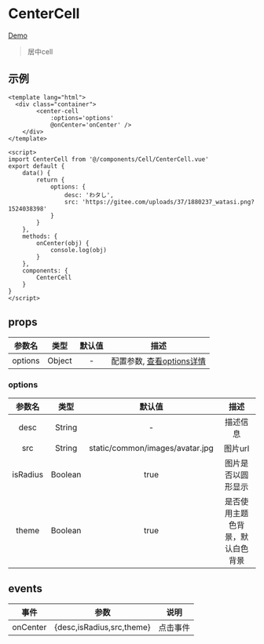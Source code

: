 # CenterCell
[Demo](http://watasi.gitee.io/infozx_api/dist/#/centerCell)
> 居中cell

## 示例
``` vue{10}
<template lang="html">
  <div class="container">
		<center-cell
			:options='options'
			@onCenter='onCenter' />
	</div>
</template>

<script>
import CenterCell from '@/components/Cell/CenterCell.vue'
export default {
	data() {
		return {
			options: {
				desc: 'わタし',
				src: 'https://gitee.com/uploads/37/1880237_watasi.png?1524038398'
			}
		}
	},
	methods: {
		onCenter(obj) {
			console.log(obj)
		}
	},
	components: {
		CenterCell
	}
}
</script>
```
## props
|参数名|类型|默认值|描述|
|:---:|:---:|:---:|:---:|
|options|Object|-|配置参数, [查看options详情](#options)|

### options
|参数名|类型|默认值|描述|
|:---:|:---:|:---:|:---:|
|desc|String|-|描述信息|
|src|String|static/common/images/avatar.jpg|图片url|
|isRadius|Boolean|true|图片是否以圆形显示|
|theme|Boolean|true|是否使用主题色背景，默认白色背景|

## events
|事件|参数|说明|
|:---:|:---:|:---:|
|onCenter|{desc,isRadius,src,theme}|点击事件|
